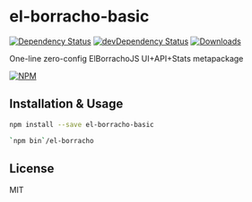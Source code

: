 # el-borracho-basic

[![Dependency Status][dependency]][david]
[![devDependency Status][dev-dependency]][david-dev]
[![Downloads][downloads]][npm]

One-line zero-config ElBorrachoJS UI+API+Stats metapackage

[![NPM][npm-stats]][npm]

## Installation & Usage
```sh
npm install --save el-borracho-basic

`npm bin`/el-borracho
```

## License

MIT

  [elborrachojs]:  https://elborrachojs.com

  [dependency]: https://img.shields.io/david/nextorigin/el-borracho-basic.svg?style=flat-square
  [david]: https://david-dm.org/nextorigin/el-borracho-basic
  [dev-dependency]: https://img.shields.io/david/dev/nextorigin/el-borracho-basic.svg?style=flat-square
  [david-dev]: https://david-dm.org/nextorigin/el-borracho-basic?type=dev
  [downloads]: https://img.shields.io/npm/dm/el-borracho-basic.svg?style=flat-square
  [npm]: https://www.npmjs.org/package/el-borracho-basic
  [npm-stats]: https://nodei.co/npm/el-borracho-basic.png?downloads=true&downloadRank=true&stars=true
